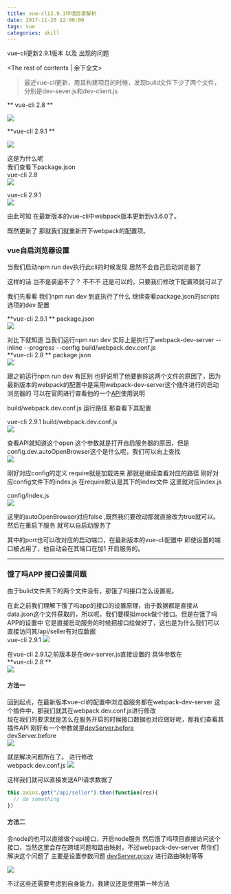 ```yaml
---
title: vue-cli2.9.1环境目录解析
date: 2017-11-20 12:00:00
tags: vue
categories: skill
---
```

vue-cli更新2.9.1版本 以及 出现的问题

<!-- more -->
<The rest of contents | 余下全文>
> 最近vue-cli更新，用其构建项目的时候，发现bulid文件下少了两个文件，分别是dev-sever.js和dev-client.js

** vue-cli 2.8  **

![](https://sghuangrihuang.github.io/staticRepository/11-18/images/1.png)  

**vue-cli 2.9.1  ** 

![](https://sghuangrihuang.github.io/staticRepository/11-18/images/2.png) 

这是为什么呢  
我们查看下package.json   
vue-cli 2.8  
![](https://sghuangrihuang.github.io/staticRepository/11-18/images/3.png)  

vue-cli 2.9.1  
![](https://sghuangrihuang.github.io/staticRepository/11-18/images/4.png)  

由此可知 在最新版本的vue-cli中webpack版本更新到v3.6.0了。   

既然更新了 那就我们就重新开下webpack的配置项。

### vue自启浏览器设置

当我们启动npm run dev执行此cli的时候发现 居然不会自己启动浏览器了  

这样的话 岂不是装逼不了？ 不不不 还是可以的，只要我们修改下配置项就可以了  

我们先看看 我们npm run dev 到底执行了什么
继续查看package.json的scripts选项的dev 配置  

**vue-cli 2.9.1  **  package.json  
![](https://sghuangrihuang.github.io/staticRepository/11-18/images/5.png)  

对比下就知道 当我们运行npm run dev 实际上是执行了webpack-dev-server --inline --progress --config build/webpack.dev.conf.js  
**vue-cli 2.8  **   package.json  
![](https://sghuangrihuang.github.io/staticRepository/11-18/images/6.png)  

跟之前运行npm run dev 有区别 也好说明了他要删除这两个文件的原因了，因为最新版本的webpack的配置中是采用webpack-dev-server这个插件进行的启动浏览器的 可以在官网进行查看他的一个[API](https://doc.webpack-china.org/configuration/dev-server/)使用说明

build/webpack.dev.conf.js  运行路径 那查看下其配置

vue-cli 2.9.1 build/webpack.dev.conf.js    
![](https://sghuangrihuang.github.io/staticRepository/11-18/images/7.png)  

查看API就知道这个open 这个参数就是打开自启服务器的原因，但是config.dev.autoOpenBrowser这个是什么呢，我们可以向上查找  
![](https://sghuangrihuang.github.io/staticRepository/11-18/images/8.png)  

刚好对应config的定义 require就是加载进来 那就是继续查看对应的路径 刚好对应config文件下的index.js 在require默认是其下的index文件 这里就对应index.js  


config/index.js  
![](https://sghuangrihuang.github.io/staticRepository/11-18/images/9.png)  

这里的autoOpenBrowser对应false ,既然我们要改动那就直接改为true就可以。然后在重启下服务 就可以自启动服务了 

其中的port也可以改对应的启动端口，在最新版本的vue-cli配置中 即使设置的端口被占用了，他自动会在其端口在加1 开启服务的。 

-----

### 饿了吗APP 接口设置问题

由于bulid文件夹下的两个文件没有，那饿了吗接口怎么设置呢。  

在此之前我们理解下饿了吗app的接口的设置原理，由于数据都是直接从data.json这个文件获取的，所以呢，我们要模拟mock做个接口。但是在饿了吗APP的设置中 它是直接启动服务的时候把接口给做好了，这也是为什么我们可以直接访问其/api/seller有对应数据  
vue-cli 2.9.1 ![](https://sghuangrihuang.github.io/staticRepository/11-18/images/10.png)  

在vue-cli 2.9.1之前版本是在dev-server.js直接设置的 具体参数在  
**vue-cli 2.8  **  
![](https://sghuangrihuang.github.io/staticRepository/11-18/images/11.png)  


#### 方法一

回到起点，在最新版本vue-cli的配置中浏览器服务都在webpack-dev-server 这个插件中，那我们就其在webpack.dev.conf.js进行修改  
现在我们的要求就是怎么在服务开启的时候接口数据也对应做好呢，那我们查看其插件API 刚好有一个参数就是[devServer.before](https://doc.webpack-china.org/configuration/dev-server/#devserver-before)  
devServer.before  
![](https://sghuangrihuang.github.io/staticRepository/11-18/images/12.png)  

就是解决问题所在了。 进行修改  
webpack.dev.conf.js
![](https://sghuangrihuang.github.io/staticRepository/11-18/images/13.png)  

这样我们就可以直接发送API请求数据了
``` javascript
this.axios.get("/api/seller").then(function(res){
  // do something
})
```

#### 方法二

会node的也可以直接做个api接口，开启node服务 然后饿了吗项目直接访问这个接口，当然这里会存在跨域问题和路由映射，不过webpack-dev-server 帮你们解决这个问题了 主要是设置参数问题 [devServer.proxy](https://doc.webpack-china.org/configuration/dev-server/#devserver-proxy) 进行路由映射等等  

![](https://sghuangrihuang.github.io/staticRepository/11-18/images/14.png)  

不过这些还需要考虑到自身能力，我建议还是使用第一种方法
